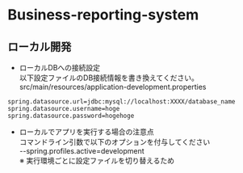 # Business-reporting-system


## ローカル開発

* ローカルDBへの接続設定  
以下設定ファイルのDB接続情報を書き換えてください。
src/main/resources/application-development.properties

```
spring.datasource.url=jdbc:mysql://localhost:XXXX/database_name
spring.datasource.username=hoge
spring.datasource.password=hogehoge
```

* ローカルでアプリを実行する場合の注意点  
コマンドライン引数で以下のオプションを付与してください  
--spring.profiles.active=development  
※ 実行環境ごとに設定ファイルを切り替えるため
